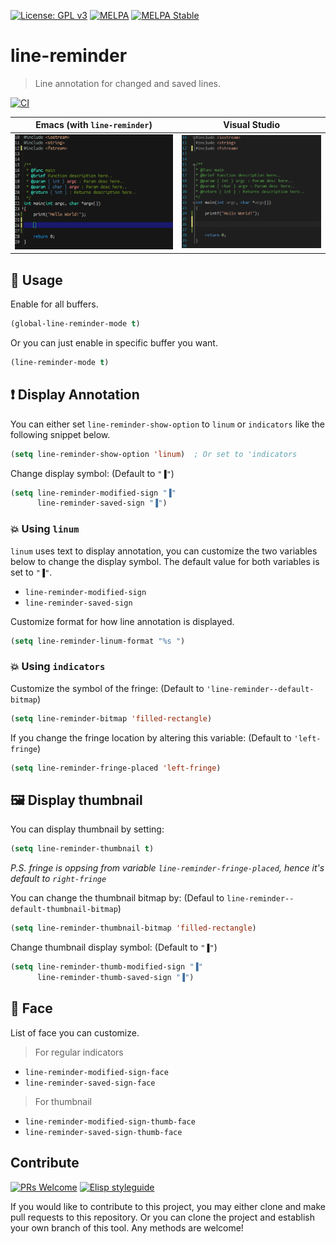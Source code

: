 [![License: GPL v3](https://img.shields.io/badge/License-GPL%20v3-blue.svg)](https://www.gnu.org/licenses/gpl-3.0)
[![MELPA](https://melpa.org/packages/line-reminder-badge.svg)](https://melpa.org/#/line-reminder)
[![MELPA Stable](https://stable.melpa.org/packages/line-reminder-badge.svg)](https://stable.melpa.org/#/line-reminder)

# line-reminder
> Line annotation for changed and saved lines.

[![CI](https://github.com/emacs-vs/line-reminder/actions/workflows/test.yml/badge.svg)](https://github.com/emacs-vs/line-reminder/actions/workflows/test.yml)

| Emacs (with `line-reminder`) | Visual Studio   |
|:----------------------------:|:---------------:|
| ![](etc/emacs.png)           | ![](etc/vs.png) |

## 🔨 Usage

Enable for all buffers.

```el
(global-line-reminder-mode t)
```

Or you can just enable in specific buffer you want.

```el
(line-reminder-mode t)
```

## ❗ Display Annotation

You can either set `line-reminder-show-option` to `linum` or `indicators` like
the following snippet below.

```el
(setq line-reminder-show-option 'linum)  ; Or set to 'indicators
```

Change display symbol: (Default to `"▐"`)

```el
(setq line-reminder-modified-sign "▐"
      line-reminder-saved-sign "▐")
```

### 💥 Using `linum`

`linum` uses text to display annotation, you can customize the two variables
below to change the display symbol. The default value for both variables is set
to `"▐"`.

* `line-reminder-modified-sign`
* `line-reminder-saved-sign`

Customize format for how line annotation is displayed.

```el
(setq line-reminder-linum-format "%s ")
```

### 💥 Using `indicators`

Customize the symbol of the fringe: (Default to `'line-reminder--default-bitmap`)

```el
(setq line-reminder-bitmap 'filled-rectangle)
```

If you change the fringe location by altering this variable: (Default to `'left-fringe`)

```el
(setq line-reminder-fringe-placed 'left-fringe)
```

## 🖼️ Display thumbnail

You can display thumbnail by setting:

```el
(setq line-reminder-thumbnail t)
```

*P.S. fringe is oppsing from variable `line-reminder-fringe-placed`, hence it's
default to `right-fringe`*

You can change the thumbnail bitmap by: (Defaul to `line-reminder--default-thumbnail-bitmap`)

```el
(setq line-reminder-thumbnail-bitmap 'filled-rectangle)
```

Change thumbnail display symbol: (Default to `"▐"`)

```el
(setq line-reminder-thumb-modified-sign "▐"
      line-reminder-thumb-saved-sign "▐")
```

## 💨 Face

List of face you can customize.

> For regular indicators

* `line-reminder-modified-sign-face`
* `line-reminder-saved-sign-face`

> For thumbnail

* `line-reminder-modified-sign-thumb-face`
* `line-reminder-saved-sign-thumb-face`

## Contribute

[![PRs Welcome](https://img.shields.io/badge/PRs-welcome-brightgreen.svg)](http://makeapullrequest.com)
[![Elisp styleguide](https://img.shields.io/badge/elisp-style%20guide-purple)](https://github.com/bbatsov/emacs-lisp-style-guide)

If you would like to contribute to this project, you may either
clone and make pull requests to this repository. Or you can
clone the project and establish your own branch of this tool.
Any methods are welcome!
